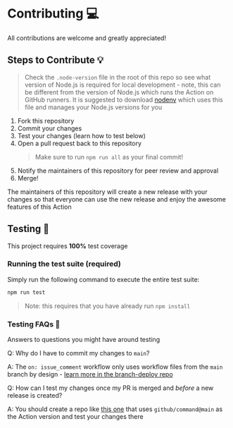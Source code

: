 # Contributing 💻

All contributions are welcome and greatly appreciated!

## Steps to Contribute 💡

> Check the `.node-version` file in the root of this repo so see what version of Node.js is required for local development - note, this can be different from the version of Node.js which runs the Action on GitHub runners. It is suggested to download [nodenv](https://github.com/nodenv/nodenv) which uses this file and manages your Node.js versions for you

1. Fork this repository
2. Commit your changes
3. Test your changes (learn how to test below)
4. Open a pull request back to this repository
    > Make sure to run `npm run all` as your final commit!
5. Notify the maintainers of this repository for peer review and approval
6. Merge!

The maintainers of this repository will create a new release with your changes so that everyone can use the new release and enjoy the awesome features of this Action

## Testing 🧪

This project requires **100%** test coverage

### Running the test suite (required)

Simply run the following command to execute the entire test suite:

```bash
npm run test
```

> Note: this requires that you have already run `npm install`

### Testing FAQs 🤔

Answers to questions you might have around testing

Q: Why do I have to commit my changes to `main`?

A: The `on: issue_comment` workflow only uses workflow files from the `main` branch by design - [learn more in the branch-deploy repo](https://github.com/github/branch-deploy#security-)

Q: How can I test my changes once my PR is merged and *before* a new release is created?

A: You should create a repo like [this one](https://github.com/GrantBirki/actions-sandbox) that uses `github/command@main` as the Action version and test your changes there
